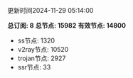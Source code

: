 更新时间2024-11-29 05:14:00

**总订阅: 8**
**总节点: 15982**
**有效节点: 14800**
- ss节点: 1320
- v2ray节点: 10520
- trojan节点: 2927
- ssr节点: 33
